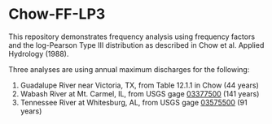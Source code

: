 # Chow-FF-LP3

This repository demonstrates frequency analysis using frequency factors and the log-Pearson Type III distribution as described in Chow et al. Applied Hydrology (1988).

Three analyses are using annual maximum discharges for the following:

1. Guadalupe River near Victoria, TX, from Table 12.1.1 in Chow (44 years)
2. Wabash River at Mt. Carmel, IL, from USGS gage [03377500](https://waterdata.usgs.gov/nwis/inventory?agency_code=USGS&site_no=03377500) (141 years)
3. Tennessee River at Whitesburg, AL, from USGS gage [03575500](https://waterdata.usgs.gov/nwis/inventory?agency_code=USGS&site_no=03575500) (91 years)

